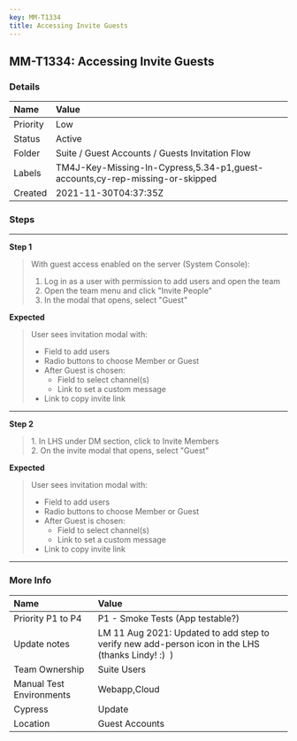 ```yaml
---
key: MM-T1334
title: Accessing Invite Guests
---
```


## MM-T1334: Accessing Invite Guests

### Details

| Name     | Value                                                                        |
| :------- | :--------------------------------------------------------------------------- |
| Priority | Low                                                                          |
| Status   | Active                                                                       |
| Folder   | Suite / Guest Accounts / Guests Invitation Flow                              |
| Labels   | TM4J-Key-Missing-In-Cypress,5.34-p1,guest-accounts,cy-rep-missing-or-skipped |
| Created  | 2021-11-30T04:37:35Z                                                         |

### Steps

<hr/>

**Step 1**

> <article>With guest access enabled on the server (System Console):<br /><ol><li>Log in as a user with permission to add users and open the team</li><li>Open the team menu and click "Invite People"</li><li>In the modal that opens, select "Guest"</li></ol></article>

**Expected**

> <article>User sees invitation modal with:<ul><li>Field to add users</li><li>Radio buttons to choose Member or Guest</li><li>After Guest is chosen:<ul><li>Field to select channel(s)</li><li>Link to set a custom message</li></ul></li><li>Link to copy invite link</li></ul></article>

<hr/>

**Step 2**

> <article>1. In LHS under DM section, click to Invite Members<br />2. On the invite modal that opens, select "Guest"</article>

**Expected**

> <article>User sees invitation modal with:<ul><li>Field to add users</li><li>Radio buttons to choose Member or Guest</li><li>After Guest is chosen:<ul><li>Field to select channel(s)</li><li>Link to set a custom message</li></ul></li><li>Link to copy invite link</li></ul></article>

<hr/>

### More Info

| Name                     | Value                                                                                             |
| :----------------------- | :------------------------------------------------------------------------------------------------ |
| Priority P1 to P4        | P1 - Smoke Tests (App testable?)                                                                  |
| Update notes             | LM 11 Aug 2021: Updated to add step to verify new add-person icon in the LHS (thanks Lindy! :)  ) |
| Team Ownership           | Suite Users                                                                                       |
| Manual Test Environments | Webapp,Cloud                                                                                      |
| Cypress                  | Update                                                                                            |
| Location                 | Guest Accounts                                                                                    |
